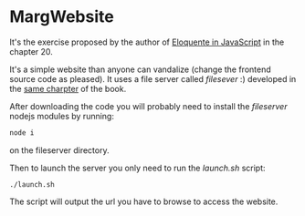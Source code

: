 # MargWebsite

It's the exercise proposed by the author of [Eloquente in JavaScript](https://eloquentjavascript.net/) in the chapter 20.

It's a simple website than anyone can vandalize (change the frontend source code as pleased). It uses a file server  called *filesever* :) developed in the [same charpter](https://eloquentjavascript.net/code/#20.3) of the book.

After downloading the code you will probably need to install the *fileserver* nodejs modules by running:

```bash  
node i 
```

on the fileserver directory.

Then to launch the server you only need to run the *launch.sh* script:

```
./launch.sh
```

The script will output the url you have to browse to access the website.

